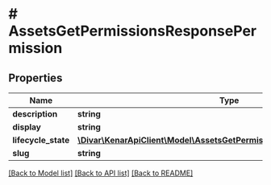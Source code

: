 # # AssetsGetPermissionsResponsePermission

## Properties

Name | Type | Description | Notes
------------ | ------------- | ------------- | -------------
**description** | **string** |  | [optional]
**display** | **string** |  | [optional]
**lifecycle_state** | [**\Divar\KenarApiClient\Model\AssetsGetPermissionsResponseLifeCycleState**](AssetsGetPermissionsResponseLifeCycleState.md) |  | [optional]
**slug** | **string** |  | [optional]

[[Back to Model list]](../../README.md#models) [[Back to API list]](../../README.md#endpoints) [[Back to README]](../../README.md)
